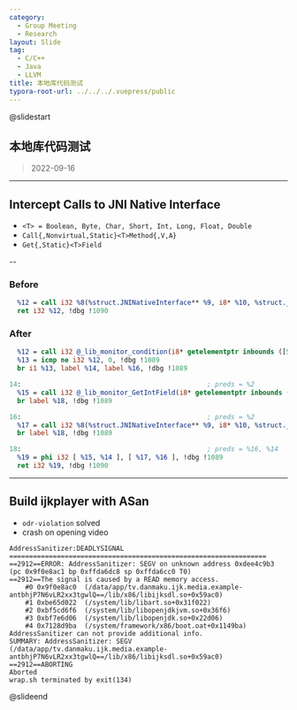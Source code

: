 ```yaml
---
category:
  - Group Meeting
  - Research
layout: Slide
tag:
  - C/C++
  - Java
  - LLVM
title: 本地库代码测试
typora-root-url: ../../../.vuepress/public
---
```


@slidestart

## 本地库代码测试

> 2022-09-16

---

## Intercept Calls to JNI Native Interface

- `<T> = Boolean, Byte, Char, Short, Int, Long, Float, Double`
- `Call{,Nonvirtual,Static}<T>Method{,V,A}`
- `Get{,Static}<T>Field`

--

### Before

```llvm
  %12 = call i32 %8(%struct.JNINativeInterface** %9, i8* %10, %struct._jfieldID* %11), !dbg !1089
  ret i32 %12, !dbg !1090
```

### After

```llvm
  %12 = call i32 @_lib_monitor_condition(i8* getelementptr inbounds ([54 x i8], [54 x i8]* @0, i32 0, i32 0)), !dbg !1089
  %13 = icmp ne i32 %12, 0, !dbg !1089
  br i1 %13, label %14, label %16, !dbg !1089

14:                                               ; preds = %2
  %15 = call i32 @_lib_monitor_GetIntField(i8* getelementptr inbounds ([54 x i8], [54 x i8]* @0, i32 0, i32 0)), !dbg !1089
  br label %18, !dbg !1089

16:                                               ; preds = %2
  %17 = call i32 %8(%struct.JNINativeInterface** %9, i8* %10, %struct._jfieldID* %11), !dbg !1089
  br label %18, !dbg !1089

18:                                               ; preds = %16, %14
  %19 = phi i32 [ %15, %14 ], [ %17, %16 ], !dbg !1089
  ret i32 %19, !dbg !1090
```

---

## Build ijkplayer with ASan

- `odr-violation` solved
- crash on opening video

```log
AddressSanitizer:DEADLYSIGNAL
=================================================================
==2912==ERROR: AddressSanitizer: SEGV on unknown address 0xdee4c9b3 (pc 0x9f0e8ac1 bp 0xffda6dc8 sp 0xffda6cc0 T0)
==2912==The signal is caused by a READ memory access.
    #0 0x9f0e8ac0  (/data/app/tv.danmaku.ijk.media.example-antbhjP7N6vLR2xx3tgwlQ==/lib/x86/libijksdl.so+0x59ac0)
    #1 0xbe65d022  (/system/lib/libart.so+0x31f022)
    #2 0xbf5cd6f6  (/system/lib/libopenjdkjvm.so+0x36f6)
    #3 0xbf7e6d06  (/system/lib/libopenjdk.so+0x22d06)
    #4 0x7128d9ba  (/system/framework/x86/boot.oat+0x1149ba)
AddressSanitizer can not provide additional info.
SUMMARY: AddressSanitizer: SEGV (/data/app/tv.danmaku.ijk.media.example-antbhjP7N6vLR2xx3tgwlQ==/lib/x86/libijksdl.so+0x59ac0)
==2912==ABORTING
Aborted
wrap.sh terminated by exit(134)
```

@slideend

